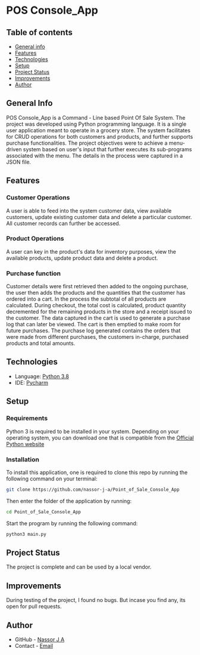 # POS Console_App
## Table of contents
* [General info](#General-Info)
* [Features](#Features)
* [Technologies](#Technologies)
* [Setup](#Setup)
* [Project Status](#Project-Status)
* [Improvements](#Improvements)
* [Author](#Author)
## General Info
POS Console_App is a Command - Line based Point Of Sale System. The project was developed using Python programming language. It is a single user application meant to operate in a grocery store. The system facilitates for CRUD operations for both customers and products, and further supports purchase functionalities. The project objectives were to achieve a menu-driven system based on user's input that further executes its sub-programs associated with the menu. The details in the process were captured in a JSON file.
## Features
### Customer Operations
A user is able to feed into the system customer data, view available customers, update existing customer data and delete a particular customer. All customer records can further be accessed.
### Product Operations
A user can key in the product's data for inventory purposes, view the available products, update product data and delete a product.
### Purchase function
Customer details were first retrieved then added to the ongoing purchase, the user then adds the products and the quantities that the customer has ordered into a cart. In the process the subtotal of all products are calculated. During checkout, the total cost is calculated, product quantity decremented for the remaining products in the store and a receipt issued to the customer. The data captured in the cart is used to generate a purchase log that can later be viewed. The cart is then emptied to make room for future purchases. The purchase log generated contains the orders that were made from different purchases, the customers in-charge, purchased products and total amounts.
## Technologies
* Language: [Python 3.8](https://www.python.org/downloads/release/python-3810/)
* IDE: [Pycharm](https://www.jetbrains.com/help/pycharm/quick-start-guide.html)
## Setup
### Requirements
Python 3 is required to be installed in your system. Depending on your operating system, you can download one that is compatible from the [Official Python website](https://www.python.org/downloads/) 
### Installation
To install this application, one is required to clone this repo by running the following command on your terminal:
```bash 
git clone https://github.com/nassor-j-a/Point_of_Sale_Console_App
```
Then enter the folder of the application by running:
```bash 
cd Point_of_Sale_Console_App
```
Start the program by running the following command:
```bash 
python3 main.py
```
## Project Status
The project is complete and can be used by a local vendor.
## Improvements
During testing of the project, I found no bugs. But incase you find any, its open for pull requests.
## Author
* GitHub - [Nassor J A](https://github.com/nassor-j-a)
* Contact - [Email](mailto:jamalnassor1407@gmail.com)